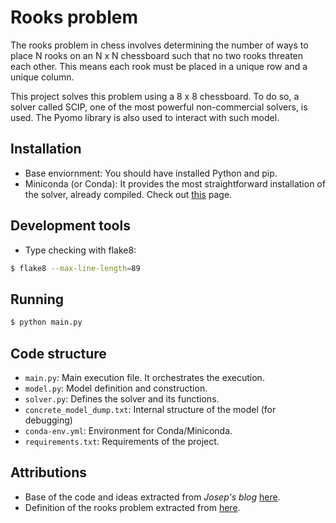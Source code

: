 # Rooks problem

The rooks problem in chess involves determining the number of ways to place N rooks on an 
N x N chessboard such that no two rooks threaten each other. This means each rook must be 
placed in a unique row and a unique column.

This project solves this problem using a 8 x 8 chessboard. To do so, a solver called
SCIP, one of the most powerful non-commercial solvers, is used. The Pyomo library is
also used to interact with such model.

## Installation

- Base enviornment: You should have installed Python and pip.
- Miniconda (or Conda): It provides the most straightforward installation of the solver, already compiled. Check out [this](https://conda.io/projects/conda/en/latest/user-guide/install/index.html#term-Miniconda) page.


## Development tools

- Type checking with flake8:
```bash
$ flake8 --max-line-length=89
```

## Running
```bash
$ python main.py
```

## Code structure
- `main.py`: Main execution file. It orchestrates the execution.
- `model.py`: Model definition and construction.
- `solver.py`: Defines the solver and its functions.
- `concrete_model_dump.txt`: Internal structure of the model (for debugging)
- `conda-env.yml`: Environment for Conda/Miniconda.
- `requirements.txt`: Requirements of the project.

## Attributions
- Base of the code and ideas extracted from _Josep's blog_ [here](https://johomo.hashnode.dev/solve-your-first-problem-with-mathematical-programming).
- Definition of the rooks problem extracted from [here](https://mathworld.wolfram.com/RooksProblem.html).

